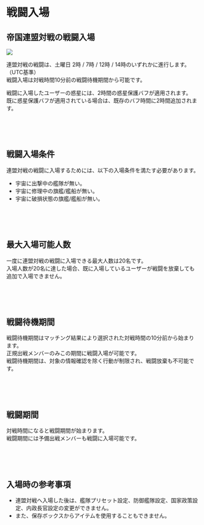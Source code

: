 # 戦闘入場

## 帝国連盟対戦の戦闘入場

![](http://d3bbxo4nelobc3.cloudfront.net/html/img/help/1803_01.jpg)

連盟対戦の戦闘は、土曜日 2時 / 7時 / 12時 / 14時のいずれかに進行します。（UTC基準）<br>
戦闘入場は対戦時間10分前の戦闘待機期間から可能です。

戦闘に入場したユーザーの惑星には、2時間の惑星保護バフが適用されます。<br>
既に惑星保護バフが適用されている場合は、既存のバフ時間に2時間追加されます。

<br>
<br>
<br>


## 戦闘入場条件
 
連盟対戦の戦闘に入場するためには、以下の入場条件を満たす必要があります。

- 宇宙に出撃中の艦隊が無い。<br>
- 宇宙に修理中の旗艦/艦船が無い。<br>
- 宇宙に破損状態の旗艦/艦船が無い。

<br>
<br>
<br>


## 最大入場可能人数
 
一度に連盟対戦の戦闘に入場できる最大人数は20名です。<br>
入場人数が20名に達した場合、既に入場しているユーザーが戦闘を放棄しても追加で入場できません。

<br>
<br>
<br>


## 戦闘待機期間
 
戦闘待機期間はマッチング結果により選択された対戦時間の10分前から始まります。<br>
正規出戦メンバーのみこの期間に戦闘入場が可能です。<br>
戦闘待機期間は、対象の情報確認を除く行動が制限され、戦闘放棄も不可能です。

<br>
<br>
<br>
 

## 戦闘期間
 
対戦時間になると戦闘期間が始まります。<br>
戦闘期間には予備出戦メンバーも戦闘に入場可能です。

<br>
<br>
<br>

## 入場時の参考事項
- 連盟対戦へ入場した後は、艦隊プリセット設定、防御艦隊設定、国家政策設定、内政長官設定の変更ができません。
- また、保存ボックスからアイテムを使用することもできません。

<br>
<br>
<br>
